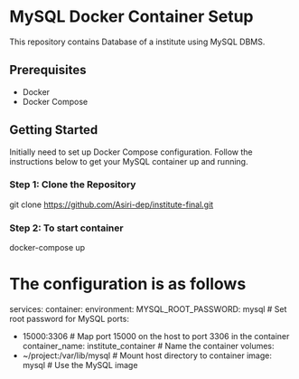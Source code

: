 # MySQL Docker Container Setup

This repository contains Database of a institute using MySQL DBMS.

## Prerequisites

- Docker
- Docker Compose

## Getting Started
Initially need to set up Docker Compose configuration.
Follow the instructions below to get your MySQL container up and running.

### Step 1: Clone the Repository

git clone https://github.com/Asiri-dep/institute-final.git

### Step 2: To start container

docker-compose up 

# The configuration is as follows
services:
container:
environment:
MYSQL_ROOT_PASSWORD: mysql  # Set root password for MySQL
ports:
- 15000:3306  # Map port 15000 on the host to port 3306 in the container
container_name: institute_container  # Name the container
volumes:
- ~/project:/var/lib/mysql  # Mount host directory to container
image: mysql  # Use the MySQL image
